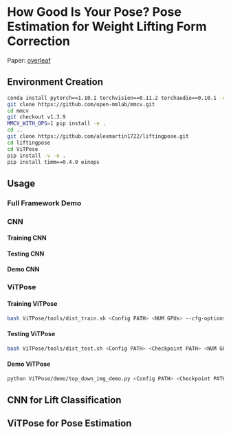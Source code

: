 # How Good Is Your Pose? Pose Estimation for Weight Lifting Form Correction
Paper: [overleaf](https://www.overleaf.com/read/xtnkvccbvgwh)

## Environment Creation
```bash
conda install pytorch==1.10.1 torchvision==0.11.2 torchaudio==0.10.1 -c pytorch
git clone https://github.com/open-mmlab/mmcv.git
cd mmcv
git checkout v1.3.9
MMCV_WITH_OPS=1 pip install -e .
cd ..
git clone https://github.com/alexmartin1722/liftingpose.git
cd liftingpose
cd ViTPose
pip install -v -e .
pip install timm==0.4.9 einops
```
## Usage
### Full Framework Demo



### CNN
#### Training CNN


#### Testing CNN


#### Demo CNN



### ViTPose
#### Training ViTPose 
```bash
bash ViTPose/tools/dist_train.sh <Config PATH> <NUM GPUs> --cfg-options model.pretrained=<Pretrained PATH> --seed 0
```

#### Testing ViTPose
```bash
bash ViTPose/tools/dist_test.sh <Config PATH> <Checkpoint PATH> <NUM GPUs>
```

#### Demo ViTPose
```bash
python ViTPose/demo/top_down_img_demo.py <Config PATH> <Checkpoint PATH> --img-root <Image Root PATH> --json-file <JSON PATH> --out-img-root <Output PATH>
```



## CNN for Lift Classification

## ViTPose for Pose Estimation 



